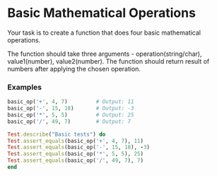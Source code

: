 # Basic Mathematical Operations



Your task is to create a function that does four basic mathematical operations.

The function should take three arguments - operation(string/char), value1(number), value2(number).
The function should return result of numbers after applying the chosen operation.

### Examples

```ruby
basic_op('+', 4, 7)         # Output: 11
basic_op('-', 15, 18)       # Output: -3
basic_op('*', 5, 5)         # Output: 25
basic_op('/', 49, 7)        # Output: 7
```



```ruby
Test.describe("Basic tests") do
Test.assert_equals(basic_op('+', 4, 7), 11)
Test.assert_equals(basic_op('-', 15, 18), -3)
Test.assert_equals(basic_op('*', 5, 5), 25)
Test.assert_equals(basic_op('/', 49, 7), 7)
end
```

